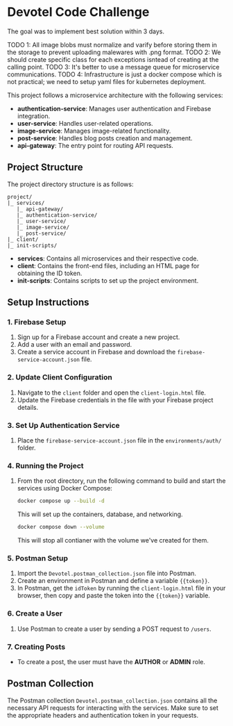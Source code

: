 # Devotel Code Challenge

The goal was to implement best solution within 3 days.

TODO 1: All image blobs must normalize and varify before storing them in the storage to prevent uploading malewares with .png format.
TODO 2: We should create specific class for each exceptions isntead of creating at the calling point.
TODO 3: It's better to use a message queue for microservice communications.
TODO 4: Infrastructure is just a docker compose which is not practical; we need to setup yaml files for kubernetes deployment.
 
This project follows a microservice architecture with the following services:

- **authentication-service**: Manages user authentication and Firebase integration.
- **user-service**: Handles user-related operations.
- **image-service**: Manages image-related functionality.
- **post-service**: Handles blog posts creation and management.
- **api-gateway**: The entry point for routing API requests.

## Project Structure

The project directory structure is as follows:

```
project/
|_ services/
   |_ api-gateway/
   |_ authentication-service/
   |_ user-service/
   |_ image-service/
   |_ post-service/
|_ client/
|_ init-scripts/
```

- **services**: Contains all microservices and their respective code.
- **client**: Contains the front-end files, including an HTML page for obtaining the ID token.
- **init-scripts**: Contains scripts to set up the project environment.

## Setup Instructions

### 1. Firebase Setup
1. Sign up for a Firebase account and create a new project.
2. Add a user with an email and password.
3. Create a service account in Firebase and download the `firebase-service-account.json` file.

### 2. Update Client Configuration
1. Navigate to the `client` folder and open the `client-login.html` file.
2. Update the Firebase credentials in the file with your Firebase project details.

### 3. Set Up Authentication Service
1. Place the `firebase-service-account.json` file in the `environments/auth/` folder.

### 4. Running the Project
1. From the root directory, run the following command to build and start the services using Docker Compose:
   
   ```bash
   docker compose up --build -d
   ```

   This will set up the containers, database, and networking.

   ```bash
   docker compose down --volume
   ```

   This will stop all contianer with the volume we've created for them.
### 5. Postman Setup
1. Import the `Devotel.postman_collection.json` file into Postman.
2. Create an environment in Postman and define a variable `{{token}}`.
3. In Postman, get the `idToken` by running the `client-login.html` file in your browser, then copy and paste the token into the `{{token}}` variable.

### 6. Create a User
1. Use Postman to create a user by sending a POST request to `/users`.

### 7. Creating Posts
- To create a post, the user must have the **AUTHOR** or **ADMIN** role.

## Postman Collection

The Postman collection `Devotel.postman_collection.json` contains all the necessary API requests for interacting with the services. Make sure to set the appropriate headers and authentication token in your requests.
